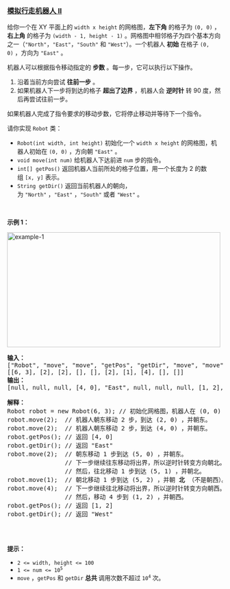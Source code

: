 ### [模拟行走机器人 II](https://leetcode-cn.com/problems/walking-robot-simulation-ii)

<p>给你一个在 XY 平面上的&nbsp;<code>width x height</code>&nbsp;的网格图，<strong>左下角</strong>&nbsp;的格子为&nbsp;<code>(0, 0)</code>&nbsp;，<strong>右上角</strong>&nbsp;的格子为&nbsp;<code>(width - 1, height - 1)</code>&nbsp;。网格图中相邻格子为四个基本方向之一（<code>"North"</code>，<code>"East"</code>，<code>"South"</code>&nbsp;和&nbsp;<code>"West"</code>）。一个机器人 <strong>初始</strong>&nbsp;在格子&nbsp;<code>(0, 0)</code>&nbsp;，方向为&nbsp;<code>"East"</code>&nbsp;。</p>

<p>机器人可以根据指令移动指定的 <strong>步数</strong>&nbsp;。每一步，它可以执行以下操作。</p>

<ol>
	<li>沿着当前方向尝试 <strong>往前一步</strong>&nbsp;。</li>
	<li>如果机器人下一步将到达的格子 <strong>超出了边界</strong>&nbsp;，机器人会 <strong>逆时针</strong>&nbsp;转 90 度，然后再尝试往前一步。</li>
</ol>

<p>如果机器人完成了指令要求的移动步数，它将停止移动并等待下一个指令。</p>

<p>请你实现&nbsp;<code>Robot</code>&nbsp;类：</p>

<ul>
	<li><code>Robot(int width, int height)</code>&nbsp;初始化一个&nbsp;<code>width x height</code>&nbsp;的网格图，机器人初始在&nbsp;<code>(0, 0)</code>&nbsp;，方向朝&nbsp;<code>"East"</code>&nbsp;。</li>
	<li><code>void move(int num)</code>&nbsp;给机器人下达前进&nbsp;<code>num</code>&nbsp;步的指令。</li>
	<li><code>int[] getPos()</code>&nbsp;返回机器人当前所处的格子位置，用一个长度为 2 的数组&nbsp;<code>[x, y]</code>&nbsp;表示。</li>
	<li><code>String getDir()</code>&nbsp;返回当前机器人的朝向，为&nbsp;<code>"North"</code>&nbsp;，<code>"East"</code>&nbsp;，<code>"South"</code>&nbsp;或者&nbsp;<code>"West"</code>&nbsp;。</li>
</ul>

<p>&nbsp;</p>

<p><strong>示例 1：</strong></p>

<p><img alt="example-1" src="https://assets.leetcode.com/uploads/2021/10/09/example-1.png" style="width: 498px; height: 268px;"></p>

<pre><strong>输入：</strong>
["Robot", "move", "move", "getPos", "getDir", "move", "move", "move", "getPos", "getDir"]
[[6, 3], [2], [2], [], [], [2], [1], [4], [], []]
<strong>输出：</strong>
[null, null, null, [4, 0], "East", null, null, null, [1, 2], "West"]

<strong>解释：</strong>
Robot robot = new Robot(6, 3); // 初始化网格图，机器人在 (0, 0) ，朝东。
robot.move(2);  // 机器人朝东移动 2 步，到达 (2, 0) ，并朝东。
robot.move(2);  // 机器人朝东移动 2 步，到达 (4, 0) ，并朝东。
robot.getPos(); // 返回 [4, 0]
robot.getDir(); // 返回 "East"
robot.move(2);  // 朝东移动 1 步到达 (5, 0) ，并朝东。
                // 下一步继续往东移动将出界，所以逆时针转变方向朝北。
                // 然后，往北移动 1 步到达 (5, 1) ，并朝北。
robot.move(1);  // 朝北移动 1 步到达 (5, 2) ，并朝 <strong>北</strong> （不是朝西）。
robot.move(4);  // 下一步继续往北移动将出界，所以逆时针转变方向朝西。
                // 然后，移动 4 步到 (1, 2) ，并朝西。
robot.getPos(); // 返回 [1, 2]
robot.getDir(); // 返回 "West"

</pre>

<p>&nbsp;</p>

<p><strong>提示：</strong></p>

<ul>
	<li><code>2 &lt;= width, height &lt;= 100</code></li>
	<li><code>1 &lt;= num &lt;= 10<sup>5</sup></code></li>
	<li><code>move</code>&nbsp;，<code>getPos</code>&nbsp;和&nbsp;<code>getDir</code>&nbsp;<strong>总共&nbsp;</strong>调用次数不超过&nbsp;<code>10<sup>4</sup></code>&nbsp;次。</li>
</ul>
